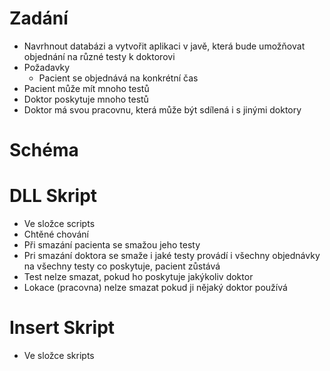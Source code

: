 # Zadání
- Navrhnout databázi a vytvořit aplikaci v javě, která bude umožňovat objednání na různé testy k doktorovi
- Požadavky 
  - Pacient se objednává na konkrétní čas
 - Pacient může mít mnoho testů
 - Doktor poskytuje mnoho testů
 - Doktor má svou pracovnu, která může být sdílená i s jinými doktory
# Schéma

# DLL Skript
- Ve složce scripts
- Chtěné chování
 - Při smazání pacienta se smažou jeho testy
 - Pri smazání doktora se smaže i jaké testy provádí i všechny objednávky na všechny testy co poskytuje, pacient zůstává
 - Test nelze smazat, pokud ho poskytuje jakýkoliv doktor
 - Lokace (pracovna) nelze smazat pokud ji nějaký doktor používá
# Insert Skript
 - Ve složce skripts

